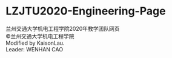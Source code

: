 # LZJTU2020-Engineering-Page
兰州交通大学机电工程学院2020年教学团队网页  
©兰州交通大学机电工程学院  
Modified by KaisonLau.  
Leader: WENHAN CAO  